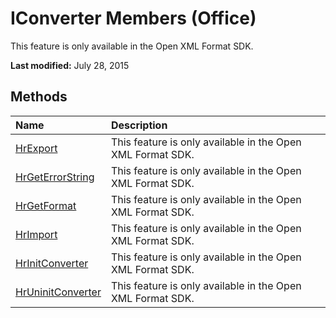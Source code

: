 
# IConverter Members (Office)
This feature is only available in the Open XML Format SDK.

 **Last modified:** July 28, 2015


## Methods



|**Name**|**Description**|
|:-----|:-----|
| [HrExport](aa7b77ea-bacc-bd92-0de4-72a9a714d6a7.md)|This feature is only available in the Open XML Format SDK.|
| [HrGetErrorString](4ae221fd-d047-7676-a65d-ee2cd604deea.md)|This feature is only available in the Open XML Format SDK.|
| [HrGetFormat](bdee0e57-d87b-f1ec-950e-d8b676fd91db.md)|This feature is only available in the Open XML Format SDK.|
| [HrImport](cc329008-286a-81aa-d9c6-b5cd3bf05e37.md)|This feature is only available in the Open XML Format SDK.|
| [HrInitConverter](bdc97478-6929-7829-b663-e02194b40e33.md)|This feature is only available in the Open XML Format SDK.|
| [HrUninitConverter](602c5fc2-e4f5-d4c1-399a-cf2b7f3f5af0.md)|This feature is only available in the Open XML Format SDK.|
